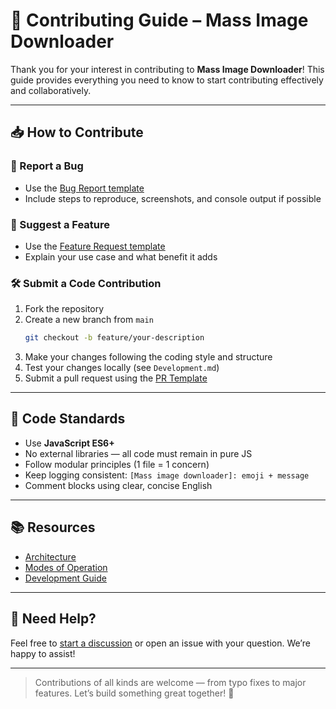 # 🤝 Contributing Guide – Mass Image Downloader

Thank you for your interest in contributing to **Mass Image Downloader**!
This guide provides everything you need to know to start contributing effectively and collaboratively.

---

## 📥 How to Contribute

### 🐛 Report a Bug

- Use the [Bug Report template](.github/ISSUE_TEMPLATE/bug_report.md)
- Include steps to reproduce, screenshots, and console output if possible

### 🌟 Suggest a Feature

- Use the [Feature Request template](.github/ISSUE_TEMPLATE/feature_request.md)
- Explain your use case and what benefit it adds

### 🛠 Submit a Code Contribution

1. Fork the repository
2. Create a new branch from `main`
   ```bash
   git checkout -b feature/your-description
   ```
3. Make your changes following the coding style and structure
4. Test your changes locally (see `Development.md`)
5. Submit a pull request using the [PR Template](.github/PULL_REQUEST_TEMPLATE.md)

---

## 📐 Code Standards

- Use **JavaScript ES6+**
- No external libraries — all code must remain in pure JS
- Follow modular principles (1 file = 1 concern)
- Keep logging consistent: `[Mass image downloader]: emoji + message`
- Comment blocks using clear, concise English

---

## 📚 Resources

- [Architecture](./wiki/Architecture.md)
- [Modes of Operation](./wiki/Modes.md)
- [Development Guide](./wiki/Development.md)

---

## 💬 Need Help?

Feel free to [start a discussion](https://github.com/del-Pacifico/mass-image-downloader/discussions) or open an issue with your question. We’re happy to assist!

---

> Contributions of all kinds are welcome — from typo fixes to major features. Let’s build something great together! 🚀

